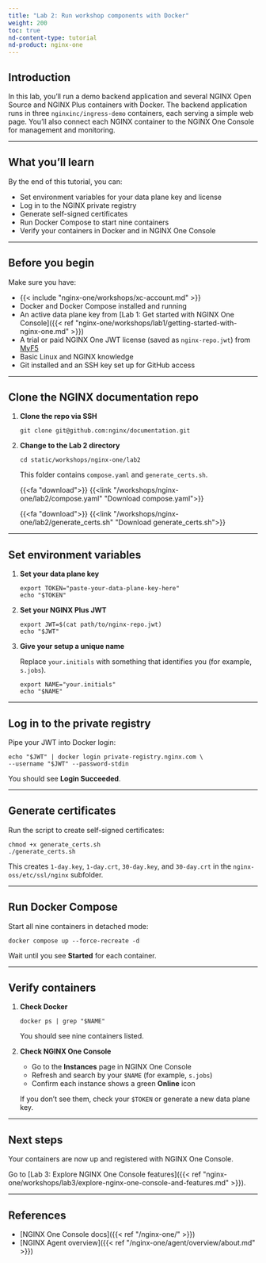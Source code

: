 ```yaml
---
title: "Lab 2: Run workshop components with Docker"
weight: 200
toc: true
nd-content-type: tutorial
nd-product: nginx-one
---
```


## Introduction

In this lab, you’ll run a demo backend application and several NGINX Open Source and NGINX Plus containers with Docker. The backend application runs in three `nginxinc/ingress-demo` containers, each serving a simple web page. You’ll also connect each NGINX container to the NGINX One Console for management and monitoring.

---

## What you’ll learn

By the end of this tutorial, you can:

- Set environment variables for your data plane key and license
- Log in to the NGINX private registry
- Generate self-signed certificates
- Run Docker Compose to start nine containers
- Verify your containers in Docker and in NGINX One Console

---

## Before you begin



Make sure you have:

- {{< include "nginx-one/workshops/xc-account.md" >}}
- Docker and Docker Compose installed and running
- An active data plane key from [Lab 1: Get started with NGINX One Console]({{< ref "nginx-one/workshops/lab1/getting-started-with-nginx-one.md" >}})
- A trial or paid NGINX One JWT license (saved as `nginx-repo.jwt`) from [MyF5](https://my.f5.com/manage/s/)
- Basic Linux and NGINX knowledge
- Git installed and an SSH key set up for GitHub access

---

## Clone the NGINX documentation repo

1. **Clone the repo via SSH**

   ```shell
   git clone git@github.com:nginx/documentation.git
   ```

2. **Change to the Lab 2 directory**

   ```shell
   cd static/workshops/nginx-one/lab2
   ```

   This folder contains `compose.yaml` and `generate_certs.sh`.

   {{<fa "download">}} {{<link "/workshops/nginx-one/lab2/compose.yaml" "Download compose.yaml">}}

   {{<fa "download">}} {{<link "/workshops/nginx-one/lab2/generate_certs.sh" "Download generate_certs.sh">}}

---

## Set environment variables

1. **Set your data plane key**

   ```shell
   export TOKEN="paste-your-data-plane-key-here"
   echo "$TOKEN"
   ```

2. **Set your NGINX Plus JWT**

   ```shell
   export JWT=$(cat path/to/nginx-repo.jwt)
   echo "$JWT"
   ```

3. **Give your setup a unique name**

   Replace `your.initials` with something that identifies you (for example, `s.jobs`).

   ```shell
   export NAME="your.initials"
   echo "$NAME"
   ```

---

## Log in to the private registry

Pipe your JWT into Docker login:

```shell
echo "$JWT" | docker login private-registry.nginx.com \
--username "$JWT" --password-stdin
```

You should see **Login Succeeded**.

---

## Generate certificates

Run the script to create self-signed certificates:

```shell
chmod +x generate_certs.sh
./generate_certs.sh
```

This creates `1-day.key`, `1-day.crt`, `30-day.key`, and `30-day.crt` in the `nginx-oss/etc/ssl/nginx` subfolder.

---

## Run Docker Compose

Start all nine containers in detached mode:

```shell
docker compose up --force-recreate -d
```

Wait until you see **Started** for each container.

---

## Verify containers

1. **Check Docker**

   ```shell
   docker ps | grep "$NAME"
   ```

   You should see nine containers listed.

2. **Check NGINX One Console**

   - Go to the **Instances** page in NGINX One Console
   - Refresh and search by your `$NAME` (for example, `s.jobs`)
   - Confirm each instance shows a green **Online** icon

   If you don’t see them, check your `$TOKEN` or generate a new data plane key.

---

## Next steps

Your containers are now up and registered with NGINX One Console.

Go to [Lab 3: Explore NGINX One Console features]({{< ref "nginx-one/workshops/lab3/explore-nginx-one-console-and-features.md" >}}).

---

## References

- [NGINX One Console docs]({{< ref "/nginx-one/" >}})
- [NGINX Agent overview]({{< ref "/nginx-one/agent/overview/about.md" >}})
